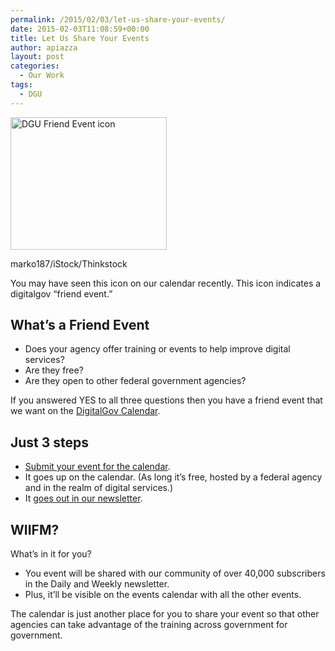 ```yaml
---
permalink: /2015/02/03/let-us-share-your-events/
date: 2015-02-03T11:08:59+00:00
title: Let Us Share Your Events
author: apiazza
layout: post
categories:
  - Our Work
tags:
  - DGU
---
```


<div id="attachment_246452" style="width: 260px" class="wp-caption alignright">
  <img class="size-full wp-image-246452" src="https://www.digitalgov.gov/files/2015/02/250-x-212-DGU-Partner-Event-using-DG-logo-colors-image-from-People-in-action-logos-and-icons-marko187-iStock-Thinkstock-451025551.jpg" alt="DGU Friend Event icon" width="250" height="212" />
  
  <p class="wp-caption-text">
    marko187/iStock/Thinkstock
  </p>
</div>

You may have seen this icon on our calendar recently. This icon indicates a digitalgov &#8220;friend event.&#8221;

## What&#8217;s a Friend Event

  * Does your agency offer training or events to help improve digital services?
  * Are they free?
  * Are they open to other federal government agencies?

If you answered YES to all three questions then you have a friend event that we want on the [DigitalGov Calendar](https://www.digitalgov.gov/events).

## Just 3 steps

  * [Submit your event for the calendar](https://www.surveymonkey.com/s/friend-event).
  * It goes up on the calendar. (As long it&#8217;s free, hosted by a federal agency and in the realm of digital services.)
  * It [goes out in our newsletter](http://connect.digitalgov.gov/subscribe).

## WIIFM?

What&#8217;s in it for you?

  * You event will be shared with our community of over 40,000 subscribers in the Daily and Weekly newsletter.
  * Plus, it&#8217;ll be visible on the events calendar with all the other events.

The calendar is just another place for you to share your event so that other agencies can take advantage of the training across government for government.